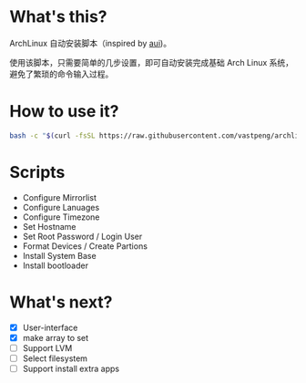 # What's this?

ArchLinux 自动安装脚本（inspired by [aui](https://github.com/helmuthdu/aui))。

使用该脚本，只需要简单的几步设置，即可自动安装完成基础 Arch Linux  系统，避免了繁琐的命令输入过程。

# How to use it?

```bash
bash -c "$(curl -fsSL https://raw.githubusercontent.com/vastpeng/archlinux_install/master/install.sh)"
```

# Scripts

* Configure Mirrorlist
* Configure Lanuages
* Configure Timezone
* Set Hostname
* Set Root Password / Login User
* Format Devices / Create Partions
* Install System Base
* Install bootloader

# What's next?

- [x] User-interface
- [x] make array to set
- [ ] Support LVM
- [ ] Select filesystem
- [ ] Support install extra apps